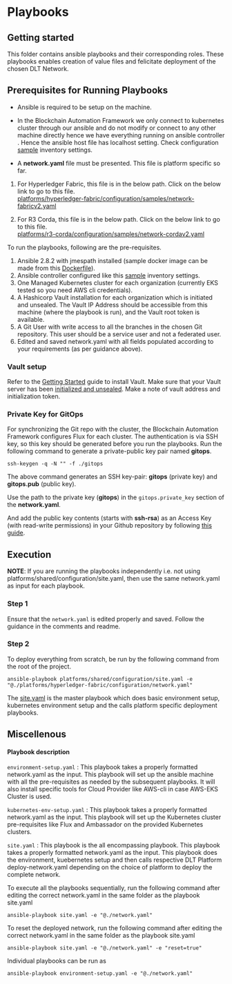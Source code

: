 [//]: # (##############################################################################################)
[//]: # (Copyright Accenture. All Rights Reserved.)
[//]: # (SPDX-License-Identifier: Apache-2.0)
[//]: # (##############################################################################################)

# Playbooks

## Getting started
This folder contains ansible playbooks and their corresponding roles.
These playbooks enables creation of value files and felicitate deployment of the chosen DLT Network.

## Prerequisites for Running Playbooks
- Ansible is required to be setup on the machine.
- In the Blockchain Automation Framework we only connect to kubernetes cluster through our ansible and do not modify or connect to any other machine directly hence we have everything running on ansible controller . Hence the ansible host file has localhost setting. Check configuration [sample](../../shared/inventory/ansible_provisioners) inventory settings.

- A **network.yaml** file must be presented. This file is platform specific so far.
1. For Hyperledger Fabric, this file is in the below path. Click on the below link to go to this file.<br>
[platforms/hyperledger-fabric/configuration/samples/network-fabricv2.yaml](../../hyperledger-fabric/configuration/samples/network-fabricv2.yaml)

2. For R3 Corda, this file is in the below path. Click on the below link to go to this file.<br>
[platforms/r3-corda/configuration/samples/network-cordav2.yaml](../../r3-corda/configuration/samples/network-cordav2.yaml)<br>

To run the playbooks, following are the pre-requisites.
1. Ansible 2.8.2 with jmespath installed (sample docker image can be made from this [Dockerfile](../../shared/images/ansibleSlave.Dockerfile)).
2. Ansible controller configured like this [sample](../../shared/inventory) inventory settings.
3. One Managed Kubernetes cluster for each organization (currently EKS tested so you need AWS cli credentials).
4. A Hashicorp Vault installation for each organization which is initiated and unsealed. The Vault IP Address should be accessible from this machine (where the playbook is run), and the Vault root token is available.
5. A Git User with write access to all the branches in the chosen Git repository. This user should be a service user and not a federated user.
6. Edited and saved network.yaml with all fields populated according to your requirements (as per guidance above). 

### Vault setup
Refer to the [Getting Started](https://learn.hashicorp.com/vault/getting-started/install) guide to install Vault. Make sure that your Vault server has been [initialized and unsealed](https://learn.hashicorp.com/vault/getting-started/deploy). Make a note of vault address and initialization token.     

### Private Key for GitOps
For synchronizing the Git repo with the cluster, the Blockchain Automation Framework configures Flux for each cluster. The authentication is via SSH key, so this key should be generated before you run the playbooks. 
Run the following command to generate a private-public key pair named **gitops**.

```
ssh-keygen -q -N "" -f ./gitops
```

The above command generates an SSH key-pair: **gitops** (private key) and **gitops.pub** (public key).

Use the path to the private key (**gitops**) in the `gitops.private_key` section of the **network.yaml**.

And add the public key contents (starts with **ssh-rsa**) as an Access Key (with read-write permissions) in your Github repository by following [this guide](https://help.github.com/en/github/authenticating-to-github/adding-a-new-ssh-key-to-your-github-account).

## Execution 

**NOTE**: If you are running the playbooks independently i.e. not using platforms/shared/configuration/site.yaml, then use the same network.yaml as input for each playbook.

### Step 1
Ensure that the `network.yaml` is edited properly and saved. Follow the guidance in the comments and readme.

### Step 2
To deploy everything from scratch, be run by the following command from the root of the project. 
```
ansible-playbook platforms/shared/configuration/site.yaml -e "@./platforms/hyperledger-fabric/configuration/network.yaml"
```
The [site.yaml](./site.yaml) is the master playbook which does basic environment setup, kubernetes environment setup and the calls platform specific deployment playbooks.

## Miscellenous
#### Playbook description
`environment-setup.yaml` : This playbook takes a properly formatted network.yaml as the input. This playbook will set up the ansible machine with all the pre-requisites as needed by the subsequent playbooks. It will also install specific tools for Cloud Provider like AWS-cli in case AWS-EKS Cluster is used. 

`kubernetes-env-setup.yaml` : This playbook takes a properly formatted network.yaml as the input. This playbook will set up the Kubernetes cluster pre-requisites like Flux and Ambassador on the provided Kubernetes clusters.

`site.yaml` : This playbook is the all encompassing playbook. This playbook takes a properly formatted network.yaml as the input. This playbook does the environment, kuebernetes setup and then calls respective DLT Platform deploy-network.yaml depending on the choice of platform to deploy the complete network.

To execute all the playbooks sequentially, run the following command after editing the correct network.yaml in the same folder as the playbook site.yaml
```
ansible-playbook site.yaml -e "@./network.yaml"
```
To reset the deployed network, run the following command after editing the correct network.yaml in the same folder as the playbook site.yaml
```
ansible-playbook site.yaml -e "@./network.yaml" -e "reset=true"
```

Individual playbooks can be run as
```
ansible-playbook environment-setup.yaml -e "@./network.yaml"
```
